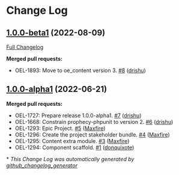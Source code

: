 # Change Log

## [1.0.0-beta1](https://github.com/openeuropa/oe_content_extra/tree/1.0.0-beta1) (2022-08-09)
[Full Changelog](https://github.com/openeuropa/oe_content_extra/compare/1.0.0-alpha1...1.0.0-beta1)

**Merged pull requests:**

- OEL-1893: Move to oe\_content version 3. [\#8](https://github.com/openeuropa/oe_content_extra/pull/8) ([drishu](https://github.com/drishu))

## [1.0.0-alpha1](https://github.com/openeuropa/oe_content_extra/tree/1.0.0-alpha1) (2022-06-21)
**Merged pull requests:**

- OEL-1727: Prepare release 1.0.0-alpha1. [\#7](https://github.com/openeuropa/oe_content_extra/pull/7) ([drishu](https://github.com/drishu))
- OEL-1668: Constrain prophecy-phpunit to version 2. [\#6](https://github.com/openeuropa/oe_content_extra/pull/6) ([drishu](https://github.com/drishu))
- OEL-1293: Epic Project. [\#5](https://github.com/openeuropa/oe_content_extra/pull/5) ([Maxfire](https://github.com/Maxfire))
- OEL-1296: Create the project stakeholder bundle. [\#4](https://github.com/openeuropa/oe_content_extra/pull/4) ([Maxfire](https://github.com/Maxfire))
- OEL-1295: Content extra module. [\#3](https://github.com/openeuropa/oe_content_extra/pull/3) ([Maxfire](https://github.com/Maxfire))
- OEL-1294: Component scaffold. [\#1](https://github.com/openeuropa/oe_content_extra/pull/1) ([donquixote](https://github.com/donquixote))



\* *This Change Log was automatically generated by [github_changelog_generator](https://github.com/skywinder/Github-Changelog-Generator)*